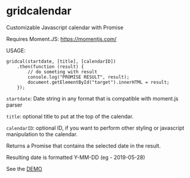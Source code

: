 # gridcalendar
Customizable Javascript calendar with Promise

Requires Moment.JS: https://momentjs.com/


USAGE:
```
gridcal(startdate, [title], [calendarID])
	.then(function (result) {
		// do someting with result
		console.log("PROMISE RESULT", result);
		document.getElementById("target").innerHTML = result;
	});
```

`startdate`: Date string in any format that is compatible with moment.js parser

`title`: optional title to put at the top of the calendar.

`calendarID`: optional ID, if you want to perform other styling or javascript manipulation to the calendar.


Returns a Promise that contains the selected date in the result.

Resulting date is formatted Y-MM-DD (eg - 2019-05-28)


See the <a href="https://quartertone.github.io/gridcalendar/">DEMO</a>
